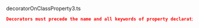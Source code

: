 decoratorOnClassProperty3.ts
```json
Decorators must precede the name and all keywords of property declarations.
```
